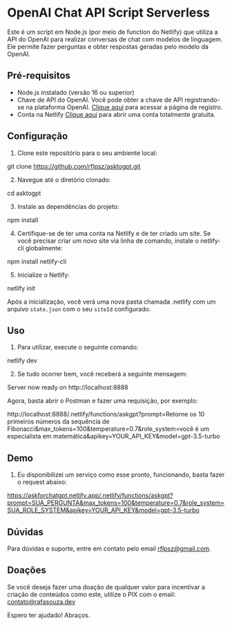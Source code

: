 # OpenAI Chat API Script Serverless

Este é um script em Node.js (por meio de function do Netlify) que utiliza a API do OpenAI para realizar conversas de chat com modelos de linguagem. Ele permite fazer perguntas e obter respostas geradas pelo modelo da OpenAI.

## Pré-requisitos

- Node.js instalado (versão 16 ou superior)
- Chave de API do OpenAI. Você pode obter a chave de API registrando-se na plataforma OpenAI. [Clique aqui](https://platform.openai.com/account/billing/overview) para acessar a página de registro.
- Conta na Netlify [Clique aqui](https://app.netlify.com/signup) para abrir uma conta totalmente gratuita.

## Configuração

1. Clone este repositório para o seu ambiente local:

git clone https://github.com/rflpsz/asktogpt.git

2. Navegue até o diretório clonado:

cd asktogpt

3. Instale as dependências do projeto:

npm install

4. Certifique-se de ter uma conta na Netlify e de ter criado um site. Se você precisar criar um novo site via linha de comando, instale o netlify-cli globalmente:

npm install netlify-cli

5. Inicialize o Netlify:

netlify init

Após a inicialização, você verá uma nova pasta chamada .netlify com um arquivo `state.json` com o seu `siteId` configurado.

## Uso

1. Para utilizar, execute o seguinte comando:

netlify dev

2. Se tudo ocorrer bem, você receberá a seguinte mensagem:

Server now ready on http://localhost:8888

Agora, basta abrir o Postman e fazer uma requisição, por exemplo:

http://localhost:8888/.netlify/functions/askgpt?prompt=Retorne os 10 primeiros números da sequência de Fibonacci&max_tokens=100&temperature=0.7&role_system=você é um especialista em matemática&apikey=YOUR_API_KEY&model=gpt-3.5-turbo

## Demo

1. Eu disponibilizei um serviço como esse pronto, funcionando, basta fazer o request abaixo:

https://askforchatgpt.netlify.app/.netlify/functions/askgpt?prompt=SUA_PERGUNTA&max_tokens=100&temperature=0.7&role_system=SUA_ROLE_SYSTEM&apikey=YOUR_API_KEY&model=gpt-3.5-turbo

## Dúvidas

Para dúvidas e suporte, entre em contato pelo email rflpsz@gmail.com.

## Doações

Se você deseja fazer uma doação de qualquer valor para incentivar a criação de conteúdos como este, utilize o PIX com o email: contato@rafasouza.dev

Espero ter ajudado! Abraços.